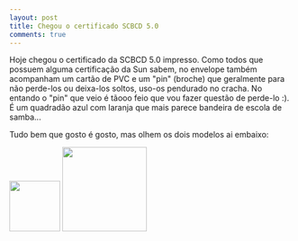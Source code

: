 ```yaml
---
layout: post
title: Chegou o certificado SCBCD 5.0
comments: true
---
```



Hoje chegou o certificado da SCBCD 5.0 impresso. Como todos que possuem alguma certificação da Sun sabem, no envelope também acompanham um cartão de PVC e um "pin" (broche) que geralmente para não perde-los ou deixa-los soltos, uso-os pendurado no cracha. No entando o "pin" que veio é tãooo feio que vou fazer questão de perde-lo :). É um quadradão azul com laranja que mais parece bandeira de escola de samba... 

Tudo bem que gosto é gosto, mas olhem os dois modelos ai embaixo: 

<img src="http://jroller.com/resources/r/rafaelbenevides/scjp.jpg" width="90" heigth="90">
<img src="http://www.bugged.be/images/Sun_SCBCD.jpg" width="150" heigth="150">

